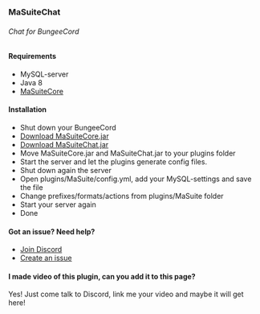 ### MaSuiteChat
###### Chat for BungeeCord

#### Requirements
* MySQL-server
* Java 8
* [MaSuiteCore](https://github.com/masagameplay/MaSuiteCore/releases "Latest version of MaSuiteCore")
#### Installation
* Shut down your BungeeCord
* [Download MaSuiteCore.jar](https://github.com/masagameplay/MaSuiteCore/releases "Latest version of MaSuiteCore")
* [Download MaSuiteChat.jar](https://github.com/masagameplay/MaSuiteChat/releases "Latest version of MaSuiteCore")
* Move MaSuiteCore.jar and MaSuiteChat.jar to your plugins folder
* Start the server and let the plugins generate config files.
* Shut down again the server
* Open plugins/MaSuite/config.yml, add your MySQL-settings and save the file
* Change prefixes/formats/actions from plugins/MaSuite folder
* Start your server again
* Done

#### Got an issue? Need help?
* [Join Discord](https://discord.gg/sZZG6Jq)
* [Create an issue](https://github.com/masagameplay/MaSuiteChat/issues)

#### I made video of this plugin, can you add it to this page?
Yes! Just come talk to Discord, link me your video and maybe it will get here!
